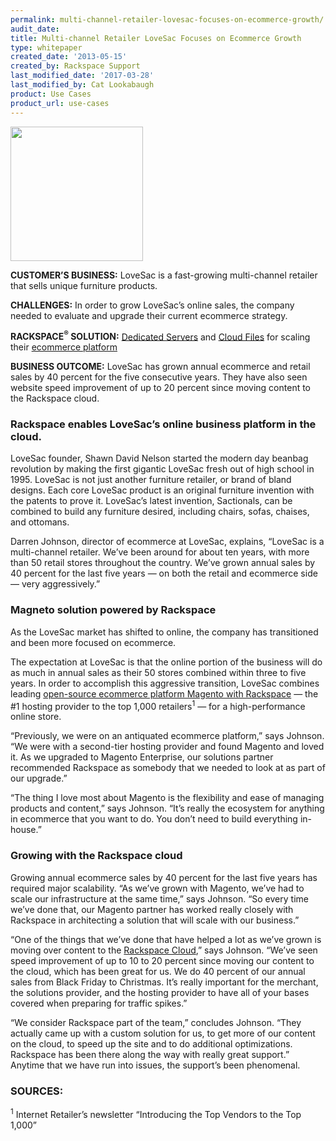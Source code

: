 ```yaml
---
permalink: multi-channel-retailer-lovesac-focuses-on-ecommerce-growth/
audit_date:
title: Multi-channel Retailer LoveSac Focuses on Ecommerce Growth
type: whitepaper
created_date: '2013-05-15'
created_by: Rackspace Support
last_modified_date: '2017-03-28'
last_modified_by: Cat Lookabaugh
product: Use Cases
product_url: use-cases
---
```


<a href="http://www.lovesac.com/">
   <img src="{% asset_path use-cases/multi-channel-retailer-lovesac-focuses-on-ecommerce-growth/lovesac.png %}" width="212" height="215" />
</a>

**CUSTOMER’S BUSINESS:** LoveSac is
a fast-growing multi-channel retailer that sells unique furniture
products.

**CHALLENGES:** In order to grow LoveSac’s online sales, the company
needed to evaluate and upgrade their current ecommerce strategy.

**RACKSPACE<sup>&reg;</sup> SOLUTION:** [Dedicated
Servers](http://www.rackspace.com/managed_hosting/dedicated_servers/)
and [Cloud
Files](http://www.rackspace.com/cloud/cloud_hosting_products/files/) for
scaling their [ecommerce
platform](http://www.rackspace.com/ecommerce-hosting/)

**BUSINESS OUTCOME:** LoveSac has grown annual ecommerce and retail
sales by 40 percent for the five consecutive years. They have also seen
website speed improvement of up to 20 percent since moving content to
the Rackspace cloud.

### Rackspace enables LoveSac’s online business platform in the cloud.

LoveSac founder, Shawn David Nelson started the modern day beanbag
revolution by making the first gigantic LoveSac fresh out of high school
in 1995. LoveSac is not just another furniture retailer, or brand of
bland designs. Each core LoveSac product is an original furniture
invention with the patents to prove it. LoveSac’s latest invention,
Sactionals, can be combined to build any furniture desired, including
chairs, sofas, chaises, and ottomans.

Darren Johnson, director of ecommerce at LoveSac, explains, “LoveSac is
a multi-channel retailer. We’ve been around for about ten years, with
more than 50 retail stores throughout the country. We’ve grown annual
sales by 40 percent for the last five years — on both the retail and
ecommerce side — very aggressively.”

### Magneto solution powered by Rackspace

As the LoveSac market has shifted to online, the company has
transitioned and been more focused on ecommerce.

The expectation at LoveSac is that the online portion of the business
will do as much in annual sales as their 50 stores combined within three
to five years. In order to accomplish this aggressive transition,
LoveSac combines leading [open-source ecommerce platform Magento with
Rackspace](http://www.rackspace.com/ecommerce-hosting/) — the #1
hosting provider to the top 1,000 retailers<sup>1</sup> — for a high-performance
online store.

“Previously, we were on an antiquated ecommerce platform,” says Johnson.
“We were with a second-tier hosting provider and found Magento and loved
it. As we upgraded to Magento Enterprise, our solutions partner
recommended Rackspace as somebody that we needed to look at as part of
our upgrade.”

“The thing I love most about Magento is the flexibility and ease of
managing products and content,” says Johnson. “It’s really the ecosystem
for anything in ecommerce that you want to do. You don’t need to build
everything in-house.”

### Growing with the Rackspace cloud

Growing annual ecommerce sales by 40 percent for the last five years has
required major scalability. “As we’ve grown with Magento, we’ve had to
scale our infrastructure at the same time,” says Johnson. “So every time
we’ve done that, our Magento partner has worked really closely with
Rackspace in architecting a solution that will scale with our
business.”

“One of the things that we’ve done that have helped a lot as we’ve grown
is moving over content to the [Rackspace
Cloud](http://www.rackspace.com/cloud/),” says Johnson. “We’ve seen
speed improvement of up to 10 to 20 percent since moving our content to
the cloud, which has been great for us. We do 40 percent of our annual
sales from Black Friday to Christmas. It’s really important for the
merchant, the solutions provider, and the hosting provider to have all
of your bases covered when preparing for traffic spikes.”

“We consider Rackspace part of the team,” concludes Johnson. “They
actually came up with a custom solution for us, to get more of our
content on the cloud, to speed up the site and to do additional
optimizations. Rackspace has been there along the way with really great
support.” Anytime that we have run into issues, the support’s been
phenomenal.

### SOURCES:

<sup>1</sup> Internet Retailer’s newsletter “Introducing the Top Vendors to the
Top 1,000”
